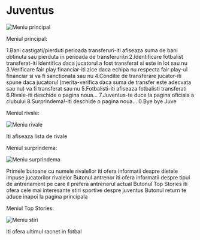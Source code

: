 # Juventus
![Meniu principal](https://user-images.githubusercontent.com/115071059/199197861-f1a0cf35-db5a-4dda-81ff-d01708a077c9.png)

Meniul principal:

1.Bani castigati/pierduti perioada transferuri-iti afiseaza suma de bani obtinuta sau pierduta in perioada de transferuri\n
2.Identificare fotbalist transferat-iti identifica daca jucatorul a fost transferat si este in lot sau nu
3.Verificare fair play financiar-iti zice daca echipa nu respecta fair play-ul financiar si va fi sanctionata sau nu
4.Conditie de transferare jucator-iti spune daca jucatorul (merita-verifica daca suma de transfer este adecvata sau nu) va fi transferat sau nu
5.Fotbalisti-iti afiseaza fotbalisti transferati 
6.Rivale-iti deschide o pagina noua...
7.Juventus-te duce la pagina oficiala a clubului
8.Surprindema!-iti deschide o pagina noua...
0.Bye bye Juve

Meniul rivale:

![Meniu rivale](https://user-images.githubusercontent.com/115071059/199199245-253b2f8a-f35e-4924-84a2-c0d16815d564.png)

Iti afiseaza lista de rivale

Meniul surprindema:

![Meniu surprindema](https://user-images.githubusercontent.com/115071059/199203246-49663a87-5949-4928-8214-5a9d7c9f3dc7.png)

Primele butoane cu numele rivalellor iti ofera informatii despre dietele impuse jucatorilor rivalelor
Butonul antrenor iti ofera informatii despre tipul de antrenament pe care il prefera antrenorul actual
Butonul Top Stories iti ofera cele mai interesante stiri sportive despre juventus
Butonul return te aduce inapoi la pagina principala

Meniul Top Stories:

![Meniu stiri](https://user-images.githubusercontent.com/115071059/199203874-8779da8f-7e09-4e6e-8059-ea498d829f3a.png)

Iti ofera ultimul racnet in fotbal

